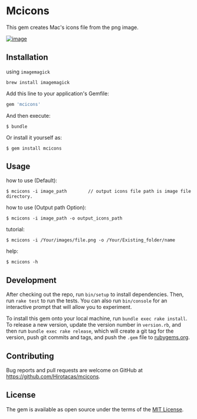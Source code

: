 # Mcicons

This gem creates Mac's icons file from the png image.

[![image](https://i.gyazo.com/4a9510bfbd611b2fbaea1447c15003a5.png)](https://gyazo.com/4a9510bfbd611b2fbaea1447c15003a5)

## Installation

using `imagemagick`

```
brew install imagemagick
```

Add this line to your application's Gemfile:

```ruby
gem 'mcicons'
```

And then execute:

    $ bundle

Or install it yourself as:

    $ gem install mcicons

## Usage

how to use (Default):    

    $ mcicons -i image_path        // output icons file path is image file directory.

how to use (Output path Option):    
    
    $ mcicons -i image_path -o output_icons_path
    
tutorial:    

    $ mcicons -i /Your/images/file.png -o /Your/Existing_folder/name
help:

    $ mcicons -h


## Development

After checking out the repo, run `bin/setup` to install dependencies. Then, run `rake test` to run the tests. You can also run `bin/console` for an interactive prompt that will allow you to experiment.

To install this gem onto your local machine, run `bundle exec rake install`. To release a new version, update the version number in `version.rb`, and then run `bundle exec rake release`, which will create a git tag for the version, push git commits and tags, and push the `.gem` file to [rubygems.org](https://rubygems.org).

## Contributing

Bug reports and pull requests are welcome on GitHub at https://github.com/Hirotacas/mcicons.

## License

The gem is available as open source under the terms of the [MIT License](http://opensource.org/licenses/MIT).
